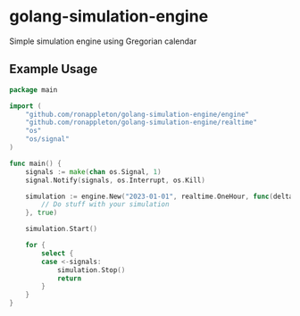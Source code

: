 # golang-simulation-engine
Simple simulation engine using Gregorian calendar

## Example Usage

```go
package main

import (
	"github.com/ronappleton/golang-simulation-engine/engine"
	"github.com/ronappleton/golang-simulation-engine/realtime"
	"os"
	"os/signal"
)

func main() {
	signals := make(chan os.Signal, 1)
	signal.Notify(signals, os.Interrupt, os.Kill)

	simulation := engine.New("2023-01-01", realtime.OneHour, func(delta float64) {
		// Do stuff with your simulation
	}, true)

	simulation.Start()

	for {
		select {
		case <-signals:
			simulation.Stop()
			return
		}
	}
}

```